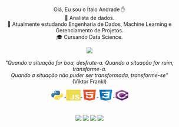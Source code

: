 <footer align="center">
  <p align="center">
    Olá, Eu sou o Ítalo Andrade ✋<br>
   🔭 Analista de dados.<br>
   🌱 Atualmente estudando Engenharia de Dados, Machine Learning e Gerenciamento de Projetos.<br>
   🎓 Cursando Data Science.<br>
     </p>
 <p align="center">
 
<section>
<footer align="center"><p align="center"><a href="https://github.com/italocreator">
<img height="180em" src="https://github-readme-stats.vercel.app/api?username=italocreator&show_icons=true&theme=blue-green&include_all_commits=true&count_private=true"/>
</a>
</section>

<footer align="center">
<p align="center"><i>"Quando a situação for boa, desfrute-a. Quando a situação for ruim, transforme-a.<br> 
 Quando a situação não puder ser transformada, transforme-se"</i><br>
 (Viktor Frankl)
 </p>
 <p align="center">
<a href="https://github.com/italocreator" target="_blank"><img align="center" height="30" width="40" src="https://raw.githubusercontent.com/devicons/devicon/master/icons/python/python-original.svg">
<a href="https://github.com/italocreator" target="_blank"><img align="center" height="30" width="40" src="https://raw.githubusercontent.com/devicons/devicon/master/icons/javascript/javascript-plain.svg">
<a href="https://github.com/italocreator" target="_blank"><img align="center" height="30" width="40" src="https://raw.githubusercontent.com/devicons/devicon/master/icons/html5/html5-original.svg">
<a href="https://github.com/italocreator" target="_blank"><img align="center" height="30" width="40" src="https://raw.githubusercontent.com/devicons/devicon/master/icons/css3/css3-original.svg">
<a href="https://github.com/italocreator" target="_blank"><img align="center" height="30" width="40" src="https://raw.githubusercontent.com/devicons/devicon/master/icons/csharp/csharp-original.svg">
<br><h1></h1>
<footer align="center"><p align="center">
  <a href="https://www.instagram.com/ital0.souza" target="_blank"><img src="https://img.shields.io/badge/Instagram-E4405F?style=for-the-badge&logo=instagram&logoColor=white" target="_blank"></a>
  <a href="https://www.linkedin.com/in/italocreator/" target="_blank"><img src="https://img.shields.io/badge/LinkedIn-0077B5?style=for-the-badge&logo=linkedin&logoColor=white" target="_blank"></a>
  <a href="https://www.facebook.com/italo.ssv" target="_blank"><img src="https://img.shields.io/badge/Facebook-1877F2?style=for-the-badge&logo=facebook&logoColor=white" target="_blank"></a>
  <a href="https://www.twitch.tv/xaoszyx" target="_blank"><img src="https://img.shields.io/badge/Twitch-9146FF?style=for-the-badge&logo=twitch&logoColor=white" target="_blank"></a>
  </p>
  <br>
  <p align="center">
   


